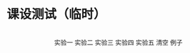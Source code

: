 # 课设测试（临时）


<!DOCTYPE html>
<html>
<head>
    <meta charset="UTF-8">
    <!-- import CSS -->
    <link rel="stylesheet" href="https://unpkg.com/element-ui/lib/theme-chalk/index.css">
    <style type="text/css">
        el-button {circle:true}
    </style>
</head>
<body>
<div id="app">
<el-input
        type="textarea"
        :rows="6"
        placeholder="请输入内容"
        v-model="textarea1"
        id="qwe"
        background-color="#ffffff73">
</el-input>

<br>

<div align="center">
    <el-tooltip class="item" effect="light" content="词法分析程序设计" placement="top">
        <el-button onclick="func()" >实验一</el-button>
    </el-tooltip>
    <el-tooltip class="item" effect="light" content="基于语法制导翻译的表达式转换编译器，以#结尾" placement="top">
        <el-button onclick="func2()" >实验二</el-button>
    </el-tooltip>
    <el-tooltip class="item" effect="light" content="说明语句的词法分析器" placement="top">
        <el-button onclick="func3()" >实验三</el-button>
    </el-tooltip>
    <el-tooltip class="item" effect="light" content="基于预测分析方法的表达式语法分析器" placement="top">
        <el-button onclick="func4()" >实验四</el-button>
    </el-tooltip>
    <el-tooltip class="item" effect="light" content="基于算符优先分析方法的表达式语法分析器" placement="top">
        <el-button onclick="func5()" >实验五</el-button>
    </el-tooltip>
    <el-tooltip class="item" effect="light" content="清空两个输入框" placement="top">
        <el-button onclick="func6()" >清空</el-button>
    </el-tooltip>
    <el-tooltip class="item" effect="light" content="点击显示每个实验的输入例子" placement="top">
        <el-button onclick="func7()" >例子</el-button>
    </el-tooltip>
</div>

<br>

<el-input
        type="textarea"
        :rows="18"
        placeholder="结果将在这里显示..."
        v-model="textarea2"
        id="zxc">
</el-input>

</div>
</body>

<!-- import Vue before Element -->
<script src="https://unpkg.com/vue/dist/vue.js"></script>
<!-- import JavaScript -->
<script src="https://unpkg.com/element-ui/lib/index.js"></script>

<script>
    var Main = {
        data() {
            return {
                textarea1: '',
                textarea2: ''
            }
        }
    }
    var Ctor = Vue.extend(Main)
    new Ctor().$mount('#app')


    function func(){
        var tmp = document.getElementById('qwe');
        var str = tmp.value;
    
        var fstr = '';
    
        // tmp = document.getElementById('zxc');
        // tmp.value = str;
    
        function do_word(s) {
            fstr += '(';
            fstr += dict[s];
            fstr += ', ';
            fstr += s;
            fstr += ') ';
        }
    
        function do_id(s) {
            fstr += '(';
            fstr += 10;
            fstr += ', ';
            fstr += s;
            fstr += ') ';
        }
    
        function do_num(s) {
            fstr += '(';
            fstr += 11;
            fstr += ', ';
            fstr += s;
            fstr += ') ';
        }
    
        function do_symbol(s) {
            fstr += '(';
            fstr += dict[s];
            fstr += ', ';
            fstr += s;
            fstr += ') ';
        }


        function contains(arr, obj) {
            var i = arr.length;
            while (i--) {
                if (arr[i] === obj) {
                    return true;
                }
            }
            return false;
        }


        var dict = {'begin' : 1, 'if' : 2, 'then' : 3, 'while' : 4, 'do' : 5, 'end' : 6,
            '+' : 13, '-' : 14, '*' : 15, '/' : 16, ':' : 17, ':=' : 18,
            '<' : 20, '<>' : 21, '<=' : 22, '>' : 23, '>=' : 24, '=' : 25, ';' : 26,
            '(' : 27, ')' : 28, '#' : 0};
        var word = new Array('begin', 'if', 'then', 'while', 'do', 'end');
    
        var i = 0;
        while(str[i] != '#'){
            var ch = str[i];
            if(ch == ' '){
                i++;
                continue;
            }
            if((ch >= 'a' && ch <= 'z') || (ch >= 'A' && ch <= 'Z')){
                var tmp_str = '';
                while((ch >= 'a' && ch <= 'z') || (ch >= 'A' && ch <= 'Z') || (ch >= '0' && ch <= '9')){
                    tmp_str += ch;
                    i++;
                    ch = str[i];
                }
                if(contains(word, tmp_str)){
                    do_word(tmp_str);
                }else do_id(tmp_str);
            }else if(ch >= '0' && ch <= '9'){
                var tmp_str = '';
                while (ch >= '0' && ch <= '9'){
                    tmp_str += ch;
                    i++;
                    ch = str[i];
                }
                do_num(tmp_str);
            }else{
                var tmp_str = '';
                if(str[i] == ':' && str[i + 1] == '='){
                    tmp_str = ':=';
                    i++;
                }else if(str[i] == '<' && str[i + 1] == '>'){
                    tmp_str = '<>';
                    i++;
                }else if(str[i] == '<' && str[i + 1] == '='){
                    tmp_str = '<=';
                    i++;
                }else if(str[i] == '>' && str[i + 1] == '='){
                    tmp_str= '>=';
                    i++;
                }else tmp_str = ch;
                do_symbol(tmp_str);
                i++;
            }
        }
        fstr += '(0, #)';


        tmp = document.getElementById('zxc');
        tmp.value = fstr;
    
    }



    //----------------------------------------------------------------------------------------


    function func2() {
        var tmp = document.getElementById('qwe');
        var str = tmp.value;
    
        var fstr = '';
    
        var st_lex = [];
        var st_tok = [];
    
        const NUM = 256, DIV = 257, MOD = 258, ID = 259, DONE = 260, NONE = -1, EOSTR = '\0';
    
        const BUF_SIZE = 100, SYM_SIZE = 200;
    
        var lookahead, lineno = 1, tokenval = NONE;
    
        var lexbuf = '';
    
        var I = 0;
    
        var eflag = false;
    
        var estr = '';
    
        function emit(type, tval) {
            switch (type) {
                case '+':
                case '-':
                case '*':
                case '/':
                    fstr += type;
                    break;
                case DIV:
                    fstr += 'div';
                    break;
                case MOD:
                    fstr += 'mod';
                    break;
                case NUM:
                    fstr += tval;
                    break;
                case ID:
                    fstr += st_lex[tval];
                    break;
                default:
                    return;
            }
        }
    
        function error(s) {
            fstr += 'line ' + lineno + ': ' + s + '\n';
            eflag = true;
            estr = fstr;
            //add a teiminate statement
            tmp = document.getElementById('zxc');
            tmp.value = fstr;
            //alert('qqq');
            throw new  Error ('error');
        }
    
        function insert(s, num) {
            if(st_lex.length >= SYM_SIZE){
                error('symbol table full');
            }
            st_lex.push(s);
            st_tok.push(num);
        }
    
        function init() {
            insert('', 0);
            insert('div', DIV);
            insert('mod', MOD);
        }
    
        function lookup(s) {
            for(var i = 1; i < st_lex.length; ++i){
                if(st_lex[i] == s) return i;
            }
            return 0;
        }
    
        function lex() {
            var tmp;
            while(true){
                tmp = str[I];
                I++;
                if(tmp == ' ' || tmp == '\t') continue;
                else if(tmp == '\n'){
                    lineno++;
                }else if(tmp >= '0' && tmp <= '9'){
                    I--;
                    var tt = '';
                    while(tmp >= '0' && tmp <= '9'){
                        tt += tmp;
                        I++;
                        tmp = str[I];
                    }
                    tokenval = parseInt(tt);
                    return NUM;
                }else if((tmp >= 'a' && tmp <= 'z') || (tmp >= 'A' && tmp <= 'Z')){
                    var pos, ind = 0;
                    lexbuf = '';
                    while ((tmp >= 'a' && tmp <= 'z') || (tmp >= 'A' && tmp <= 'Z') || (tmp >= '0' && tmp <= '9')){
                        lexbuf += tmp;
                        tmp = str[I];
                        I++;
                        ind++;
    
                        var tmps = lexbuf;
                        if(tmps == 'DIV' || tmps == 'MOD'){
                            break;
                        }
                        if(ind >= BUF_SIZE){
                            error('the length of identifier is too long');
                        }
                    }
    
                    if(tmp != '#'){
                        I--;
                    }


                    pos = lookup(lexbuf);
                    if(pos == 0){
                        insert(lexbuf, ID);
                        tokenval = st_lex.length - 1;
                        return ID;
                    }else if(st_lex[pos] == 'div' || st_lex[pos] == 'mod'){
                        if(st_lex[pos] == 'div'){
                            tokenval = DIV;
                            return DIV;
                        }else {
                            tokenval = MOD;
                            return MOD;
                        }
                    }else {
                        tokenval = pos;
                        return ID;
                    }
    
                }else if(tmp == '#'){
                    return DONE;
                }else{
                    tokenval = NONE;
                    return tmp;
                }
            }
        }
    
        function match(x) {
            if(lookahead == x){
                lookahead = lex();
            }else error('syntax error');
        }
    
        function factor() {
            switch (lookahead) {
                case '(':
                    match('(');
                    express();
                    match(')');
                    break;
                case NUM:
                    emit(NUM, tokenval);
                    match(NUM);
                    break;
                case ID:
                    emit(ID, tokenval);
                    match(ID);
                    break;
                default:
                    error('syntax error');
            }
        }


        function term() {
            var tmp;
            factor();
            while(true){
                switch (lookahead) {
                    case '*':
                    case '/':
                    case DIV:
                    case MOD:
                        tmp = lookahead;
                        match(lookahead);
                        factor();
                        emit(tmp, NONE);
                        continue;
                    default:
                        return ;
                }
            }
        }


        function express() {
            var tmp;
            term();
            while (true){
                switch (lookahead) {
                    case '+':
                    case '-':
                        tmp = lookahead;
                        match(lookahead);
                        term();
                        emit(tmp, NONE);
                        continue;
                    default:
                        return ;
                }
            }
        }
    
        function parse() {
            lookahead = lex();
            while (lookahead != DONE){
                express();
                match(';');
                fstr += '\n';
            }
        }
    
        init();
        parse();
    
        tmp = document.getElementById('zxc');
        tmp.value = fstr;
        //if(eflag) tmp.value = estr; else tmp.value = fstr;


    }








    //---------------------------------------------------------------------------------


    function func3() {
    
        var tmp = document.getElementById('qwe');
        var str = tmp.value;
        var fstr = '';
    
        var id = [], tp = [], val = [];
    
        function judge_is_id(s) {
            if ((s.split(' ')).length - 1 > 0){
                return false;
            }
            if(!((s[0] >= 'a' && s[0] <= 'z') || (s[0] >= 'A' || s[0] <= 'Z'))){
                return false;
            }
            return true;
        }
    
        var int_num, char_num, string_num, float_num;
        int_num = char_num = string_num = float_num = 0;
    
        var i = 0;
        while (str[i] != ';'){
            if(str[i] == ' '){
                i++;
                continue;
            }
            if(str[i] != 'c'){
                fstr += 'It is not a constant declaration statement!\n';
                fstr += 'Please input a string again!';
                tmp = document.getElementById('zxc');
                tmp.value = fstr;
                throw new Error('error');
            }else if(i + 6 > str.length){
                fstr += 'It is not a constant declaration statement!\n';
                fstr += 'Please input a string again!';
                tmp = document.getElementById('zxc');
                tmp.value = fstr;
                throw new Error('error');
            }else if(str.slice(i, i + 5) != 'const'){
                fstr += 'It is not a constant declaration statement!\n';
                fstr += 'Please input a string again!';
                tmp = document.getElementById('zxc');
                tmp.value = fstr;
                throw new Error('error');
            }else{
                str = str.slice(i + 5, str.length - 1);
                break;
            }
        }
    
        var foo = str.split(',');
    
        for(i = 0; i < foo.length; ++i){
            var cnt = foo[i];
            var left = cnt.split('=')[0];
            var right = cnt.split('=')[1];
    
            left = left.replace(/(^\s*)|(\s*$)/g, "");
            right = right.replace(/(^\s*)|(\s*$)/g, "");
    
            if(!judge_is_id(left)){
                id.push(left);
                tp.push('Wrong! It is not an identifier!');
                val.push(' ');
            }else {
                id.push(left);
    
                if(right[0] == '\'' && right[2] == '\''){
                    tp.push('char');
                    val.push(right[1]);
                }else if((right.split('\'')).length - 1 == 2){
                    tp.push('more than one character in \'');
                    val.push(' ');
                }else if((right.split('\"')).length - 1 == 2){
                    tp.push('string');
                    val.push(right.slice(1, right.length - 1));
                }else{
                    if((right.split('.')).length - 1 == 1 && !isNaN(right.split('.')[0]) && !isNaN(right.split('.')[1])){
                        if(right.split('.')[0][0] == '0'){
                            tp.push('numbers cannot started with zero');
                            val.push(' ');
                        }else{
                            tp.push('float');
                            val.push(right);
                        }
                    }else if(isNaN(right)){
                        tp.push('Wrong constant');
                        val.push(' ');
                    }else if(right[0] == '0'){
                        tp.push('numbers cannot started with zero');
                        val.push(' ');
                    }else{
                        tp.push('integer');
                        val.push(right);
                    }
                }
    
            }
    
        }
    
        var bar = id.length;
        for(i = 0; i < bar; ++i){
            fstr += (id[i] + ' ( ' + tp[i] + ' , ' + val[i] + ' ) \n');
        }
        for(i = 0; i < bar; ++i){
            if(tp[i] == 'integer') int_num++;
            if(tp[i] == 'char') char_num++;
            if(tp[i] == 'string') string_num++;
            if(tp[i] == 'float') float_num++;
        }
        fstr += ('int_num = ' + int_num + ', char_num = ' + char_num + ', string_num = ' + string_num + ', float_num = ' + float_num);
        tmp = document.getElementById('zxc');
        tmp.value = fstr;


    }


    //---------------------------------------------------




    function func4() {
    
        var tmp = document.getElementById('qwe');
        var str = tmp.value;
        var fstr = '';
    
        var dict = {
            'S' : {
                'm' : 'AT',
                '(' : 'AT'
            },
            'T' : {
                '+' : '+AT',
                ')' : '$',
                '#' : '$',
            },
            'A' : {
                'm' : 'BU',
                '(' : 'BU'
            },
            'U' : {
                '+' : '$',
                '*' : '*BU',
                ')' : '$',
                '#' : '$'
            },
            'B' : {
                'm' : 'm',
                '(' : '(S)'
            }
        };
    
        no_tm = ['m', '+', '*', '(', ')', '#'];
    
        function PRINT(no, stk, s, pd) {
            var tchar = stk.slice(stk.length - 1, stk.length);
            if(no_tm.indexOf(tchar) == -1){
                while(stk.length < 20){
                    stk += ' ';
                }
                while (s.length < 20){
                    s = ' ' + s;
                }
                fstr += no;
                fstr += ('\t' + stk + s + '\t\t\t' + tchar + '->' + pd + '\n');
            }else{
                while(stk.length < 20){
                    stk += ' ';
                }
                while (s.length < 20){
                    s = ' ' + s;
                }
                fstr += no;
                fstr += ('\t' + stk + s + '\t\t\t' + pd + '\n');
            }
        }


        var num = 1;
        var ind = 0;
        var stack = '#S';
    
        while (stack.length != 1){
            if(stack.slice(stack.length - 1, stack.length) == str[ind]){
                PRINT(num, stack, str, '\'' + str[ind] + '\' match');
                tt_str = str;
                str = '';
                for(var j = 0; j < ind + 1; ++j){
                    str += ' ';
                }
                str += tt_str.slice(ind + 1, tt_str.length);
                ind++;
                num++;
                stack = stack.slice(0, stack.length - 1);
            }else if(no_tm.indexOf(stack.slice(stack.length - 1, stack.length)) != -1){
                PRINT(num, stack, str, '[ERROR] not match');
                tmp = document.getElementById('zxc');
                tmp.value = fstr;
                throw new Error('error');
            }else if(!(str[ind] in dict[stack.slice(stack.length - 1, stack.length)])){
                PRINT(num, stack, str, '[ERROR] not match');
                tmp = document.getElementById('zxc');
                tmp.value = fstr;
                throw new Error('error');
            }else{
                var prod = dict[stack.slice(stack.length - 1, stack.length)][str[ind]];
                PRINT(num, stack, str, prod);
                num++;
                stack = stack.slice(0, stack.length - 1);
                if(prod != '$'){
                    stack += prod.split("").reverse().join("");
                }
            }
        }
    
        PRINT(num, stack, str, 'acc');
    
        tmp = document.getElementById('zxc');
        tmp.value = fstr;
    
    }


    //--------------------------------------------



    function func5() {
        var tmp = document.getElementById('qwe');
        var str = tmp.value;
        var fstr = ''
        try{
            fstr = eval(str);
            tmp = document.getElementById('zxc');
            tmp.value = fstr;
        }catch (e) {
            tmp = document.getElementById('zxc');
            tmp.value = 'wrong expression';
        }
    }


    function func6(){
        var tmp = document.getElementById('qwe');
        tmp.value = '';
        var tmp = document.getElementById('zxc');
        tmp.value = '';
    }
    
    function func7(){
        var tmp = document.getElementById('qwe');
    
        var fstr = '实验一: begin x:=9;if x>0 then x:=2*x+1/3;end#\n实验二: 4 - 5 * 6 div 4 + 8 mod 2;#\n实验三: const count=10,sum=81.5,char1=\'f\',string1=\"hj\", max=169;\n实验四: m+m*m#\n实验五: (2+3)*5\n';
        tmp.value = fstr;
    }

</script>







</html>
